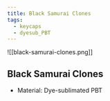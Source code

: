 ```yaml
---
title: Black Samurai Clones
tags:
  - keycaps
  - dyesub_PBT
---
```


![[black-samurai-clones.png]]

## Black Samurai Clones

- Material: Dye-sublimated PBT
